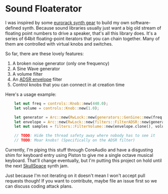 # Sound Floaterator

I was inspired by some [eurorack synth gear](https://www.modulargrid.net/) to build my own software-defined synth. Because sound libraries usually just want a big old stream of floating point numbers to drive a speaker, that's all this library does. It's a series of 64bit floating-point iterators that you can chain together. Many of them are controlled with virtual knobs and switches.

So far, there are these lovely features:

1. A broken noise generator (only one frequency)
2. A Sine Wave generator
3. A volume filter
4. An [ADSR envelope](http://en.wikiaudio.org/ADSR_envelope) filter
5. Control knobs that you can connect in at creation time

Here's a usage example:

```rust
    let mut freq = controls::Knob::new(440.0);
    let volume = controls::Knob::new(1.0);

    let generator = Arc::new(RwLock::new(generators::GenSine::new(freq.clone())));
    let envelope = Arc::new(RwLock::new(filters::FilterADSR::new(generator, 200.0, 10.0, 0.6, 100.0)));
    let mut samples = filters::FilterVolume::new(envelope.clone(), volume.clone());

    // TODO: Hide the thread safety away where nobody has to see it
    // TODO: Moar knobs! (Specifically on the ADSR filter)
```

Currently, I'm piping this stuff through CoreAudio and have a disgusting shim for keyboard entry using Piston to give me a single octave musical keyboard. That'll change eventually, but I'm putting this project on hold until the next [SkullSpace](http://skull.space) synth jam.

Just because I'm not iterating on it doesn't mean I won't accept pull requests though! If you want to contribute, maybe file an issue first so we can discuss coding attack plans.
